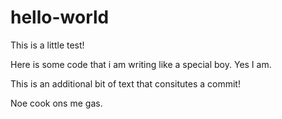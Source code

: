 # hello-world
This is a little test!

Here is some code that i am writing like a special boy. Yes I am.

This is an additional bit of text that consitutes a commit!

Noe cook ons me gas.

